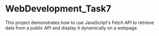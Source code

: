 # WebDevelopment_Task7
This project demonstrates how to use JavaScript's Fetch API to retrieve data from a public API and display it dynamically on a webpage.
